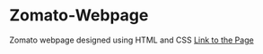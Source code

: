 # Zomato-Webpage
Zomato webpage designed using HTML and CSS
[Link to the Page](https://anshuldtu.github.io/Zomato-Webpage/)

